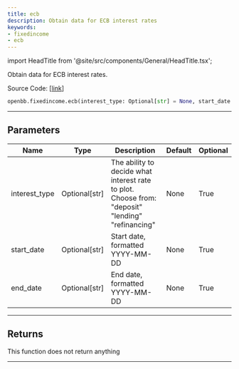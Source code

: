 ```yaml
---
title: ecb
description: Obtain data for ECB interest rates
keywords:
- fixedincome
- ecb
---
```


import HeadTitle from '@site/src/components/General/HeadTitle.tsx';

<HeadTitle title="fixedincome.ecb - Reference | OpenBB SDK Docs" />

Obtain data for ECB interest rates.

Source Code: [[link](https://github.com/OpenBB-finance/OpenBBTerminal/tree/main/openbb_terminal/fixedincome/fred_model.py#L689)]

```python wordwrap
openbb.fixedincome.ecb(interest_type: Optional[str] = None, start_date: Optional[str] = None, end_date: Optional[str] = None)
```

---

## Parameters

| Name | Type | Description | Default | Optional |
| ---- | ---- | ----------- | ------- | -------- |
| interest_type | Optional[str] | The ability to decide what interest rate to plot. Choose from:<br/>    "deposit"<br/>    "lending"<br/>    "refinancing" | None | True |
| start_date | Optional[str] | Start date, formatted YYYY-MM-DD | None | True |
| end_date | Optional[str] | End date, formatted YYYY-MM-DD | None | True |


---

## Returns

This function does not return anything

---

